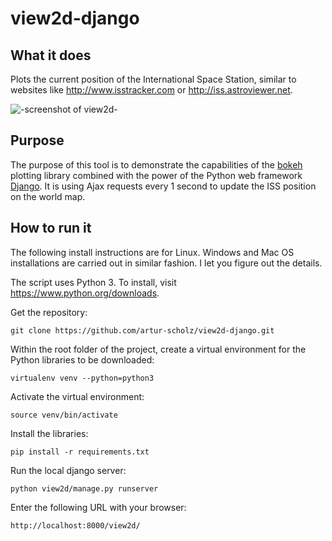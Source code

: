 # view2d-django

## What it does

Plots the current position of the International Space Station, similar to websites like http://www.isstracker.com or http://iss.astroviewer.net. 

![-screenshot of view2d-](https://github.com/artur-scholz/view2d-django/docs/screenshot.png "screenshot")


## Purpose

The purpose of this tool is to demonstrate the capabilities of the [bokeh](http://bokeh.pydata.org) plotting library combined with the power of the Python web framework [Django](https://www.djangoproject.com). It is using Ajax requests every 1 second to update the ISS position on the world map.

## How to run it

The following install instructions are for Linux. Windows and Mac OS installations are carried out in similar fashion. I let you figure out the details.

The script uses Python 3. To install, visit https://www.python.org/downloads.

Get the repository:
```
git clone https://github.com/artur-scholz/view2d-django.git
```

Within the root folder of the project, create a virtual environment for the Python libraries to be downloaded:
```
virtualenv venv --python=python3
```
Activate the virtual environment:
```
source venv/bin/activate
```
Install the libraries:
```
pip install -r requirements.txt
```
Run the local django server:
```
python view2d/manage.py runserver
```
Enter the following URL with your browser:
```html
http://localhost:8000/view2d/
```

